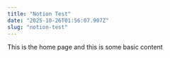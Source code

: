 ```yaml
---
title: "Notion Test"
date: "2025-10-26T01:56:07.907Z"
slug: "notion-test"
---
```



This is the home page and this is some basic content

